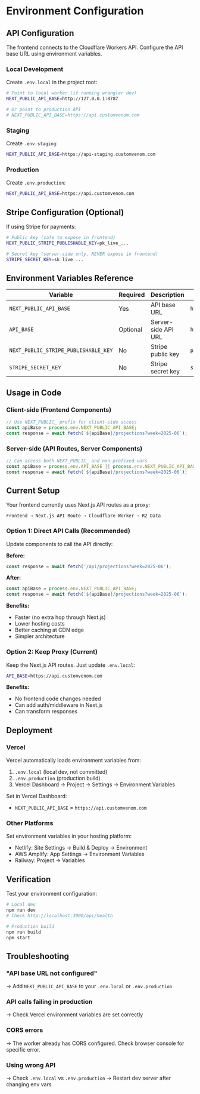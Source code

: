 # Environment Configuration

## API Configuration

The frontend connects to the Cloudflare Workers API. Configure the API base URL using environment variables.

### Local Development

Create `.env.local` in the project root:

```bash
# Point to local worker (if running wrangler dev)
NEXT_PUBLIC_API_BASE=http://127.0.0.1:8787

# Or point to production API
# NEXT_PUBLIC_API_BASE=https://api.customvenom.com
```

### Staging

Create `.env.staging`:

```bash
NEXT_PUBLIC_API_BASE=https://api-staging.customvenom.com
```

### Production

Create `.env.production`:

```bash
NEXT_PUBLIC_API_BASE=https://api.customvenom.com
```

## Stripe Configuration (Optional)

If using Stripe for payments:

```bash
# Public key (safe to expose in frontend)
NEXT_PUBLIC_STRIPE_PUBLISHABLE_KEY=pk_live_...

# Secret key (server-side only, NEVER expose in frontend)
STRIPE_SECRET_KEY=sk_live_...
```

## Environment Variables Reference

| Variable                             | Required | Description         | Example                       |
| ------------------------------------ | -------- | ------------------- | ----------------------------- |
| `NEXT_PUBLIC_API_BASE`               | Yes      | API base URL        | `https://api.customvenom.com` |
| `API_BASE`                           | Optional | Server-side API URL | `https://api.customvenom.com` |
| `NEXT_PUBLIC_STRIPE_PUBLISHABLE_KEY` | No       | Stripe public key   | `pk_live_...`                 |
| `STRIPE_SECRET_KEY`                  | No       | Stripe secret key   | `sk_live_...`                 |

## Usage in Code

### Client-side (Frontend Components)

```typescript
// Use NEXT_PUBLIC_ prefix for client-side access
const apiBase = process.env.NEXT_PUBLIC_API_BASE;
const response = await fetch(`${apiBase}/projections?week=2025-06`);
```

### Server-side (API Routes, Server Components)

```typescript
// Can access both NEXT_PUBLIC_ and non-prefixed vars
const apiBase = process.env.API_BASE || process.env.NEXT_PUBLIC_API_BASE;
const response = await fetch(`${apiBase}/projections?week=2025-06`);
```

## Current Setup

Your frontend currently uses Next.js API routes as a proxy:

```
Frontend → Next.js API Route → Cloudflare Worker → R2 Data
```

### Option 1: Direct API Calls (Recommended)

Update components to call the API directly:

**Before:**

```typescript
const response = await fetch('/api/projections?week=2025-06');
```

**After:**

```typescript
const apiBase = process.env.NEXT_PUBLIC_API_BASE;
const response = await fetch(`${apiBase}/projections?week=2025-06`);
```

**Benefits:**

- Faster (no extra hop through Next.js)
- Lower hosting costs
- Better caching at CDN edge
- Simpler architecture

### Option 2: Keep Proxy (Current)

Keep the Next.js API routes. Just update `.env.local`:

```bash
API_BASE=https://api.customvenom.com
```

**Benefits:**

- No frontend code changes needed
- Can add auth/middleware in Next.js
- Can transform responses

## Deployment

### Vercel

Vercel automatically loads environment variables from:

1. `.env.local` (local dev, not committed)
2. `.env.production` (production build)
3. Vercel Dashboard → Project → Settings → Environment Variables

Set in Vercel Dashboard:

- `NEXT_PUBLIC_API_BASE` = `https://api.customvenom.com`

### Other Platforms

Set environment variables in your hosting platform:

- Netlify: Site Settings → Build & Deploy → Environment
- AWS Amplify: App Settings → Environment Variables
- Railway: Project → Variables

## Verification

Test your environment configuration:

```bash
# Local dev
npm run dev
# Check http://localhost:3000/api/health

# Production build
npm run build
npm start
```

## Troubleshooting

### "API base URL not configured"

→ Add `NEXT_PUBLIC_API_BASE` to your `.env.local` or `.env.production`

### API calls failing in production

→ Check Vercel environment variables are set correctly

### CORS errors

→ The worker already has CORS configured. Check browser console for specific error.

### Using wrong API

→ Check `.env.local` vs `.env.production`
→ Restart dev server after changing env vars
